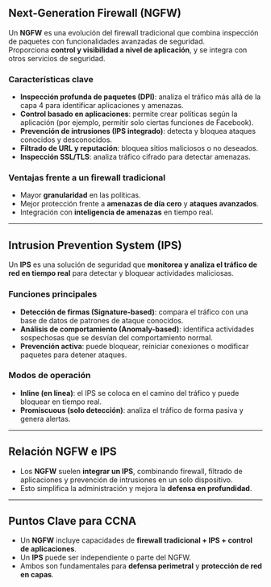 

## Next-Generation Firewall (NGFW)

Un **NGFW** es una evolución del firewall tradicional que combina inspección de paquetes con funcionalidades avanzadas de seguridad.  
Proporciona **control y visibilidad a nivel de aplicación**, y se integra con otros servicios de seguridad.

### Características clave
- **Inspección profunda de paquetes (DPI)**: analiza el tráfico más allá de la capa 4 para identificar aplicaciones y amenazas.
- **Control basado en aplicaciones**: permite crear políticas según la aplicación (por ejemplo, permitir solo ciertas funciones de Facebook).
- **Prevención de intrusiones (IPS integrado)**: detecta y bloquea ataques conocidos y desconocidos.
- **Filtrado de URL y reputación**: bloquea sitios maliciosos o no deseados.
- **Inspección SSL/TLS**: analiza tráfico cifrado para detectar amenazas.

### Ventajas frente a un firewall tradicional
- Mayor **granularidad** en las políticas.
- Mejor protección frente a **amenazas de día cero** y **ataques avanzados**.
- Integración con **inteligencia de amenazas** en tiempo real.

---

## Intrusion Prevention System (IPS)

Un **IPS** es una solución de seguridad que **monitorea y analiza el tráfico de red en tiempo real** para detectar y bloquear actividades maliciosas.

### Funciones principales
- **Detección de firmas (Signature-based)**: compara el tráfico con una base de datos de patrones de ataque conocidos.
- **Análisis de comportamiento (Anomaly-based)**: identifica actividades sospechosas que se desvían del comportamiento normal.
- **Prevención activa**: puede bloquear, reiniciar conexiones o modificar paquetes para detener ataques.

### Modos de operación
- **Inline (en línea)**: el IPS se coloca en el camino del tráfico y puede bloquear en tiempo real.
- **Promiscuous (solo detección)**: analiza el tráfico de forma pasiva y genera alertas.

---

## Relación NGFW e IPS

- Los **NGFW** suelen **integrar un IPS**, combinando firewall, filtrado de aplicaciones y prevención de intrusiones en un solo dispositivo.
- Esto simplifica la administración y mejora la **defensa en profundidad**.

---

## Puntos Clave para CCNA
- Un **NGFW** incluye capacidades de **firewall tradicional + IPS + control de aplicaciones**.
- Un **IPS** puede ser independiente o parte del NGFW.
- Ambos son fundamentales para **defensa perimetral** y **protección de red en capas**.

